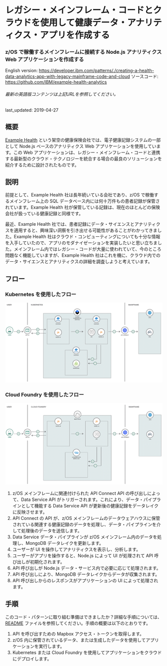 # レガシー・メインフレーム・コードとクラウドを使用して健康データ・アナリティクス・アプリを作成する

### z/OS で稼働するメインフレームに接続する Node.js アナリティクス Web アプリケーションを作成する

English version: https://developer.ibm.com/patterns/./creating-a-health-data-analytics-app-with-legacy-mainframe-code-and-cloud
  ソースコード: https://github.com/IBM/example-health-analytics

###### 最新の英語版コンテンツは上記URLを参照してください。
last_updated:	2019-04-27

 ## 概要

[Example Health](https://developer.ibm.com/series/systems-example-health-series/) という架空の健康保険会社では、電子健康記録システムの一部として Node.js ベースのアナリティクス Web アプリケーションを使用しています。この Web アプリケーションは、レガシー・メインフレーム・コードと連携する最新型のクラウド・テクノロジーを統合する場合の最良のソリューションを紹介するために設計されたものです。

## 説明

前提として、Example Health 社は長年続いている会社であり、z/OS で稼働するメインフレーム上の SQL データベース内には何十万件もの患者記録が保管されています。Example Health 社が保管している記録は、現在のほとんどの保険会社が扱っている健康記録と同様です。

最近、Example Health 社では、患者記録にデータ・サイエンスとアナリティクスを適用すると、興味深い洞察を引き出せる可能性があることがわかってきました。Example Health 社はクラウド・コンピューティングについても十分な情報を入手していたので、アプリのモダナイゼーションを実装したいと思い立ちました。メインフレーム内ではレガシー・コードが大量に使われていて、今のところ問題なく機能していますが、Example Health 社はこれを機に、クラウド内でのデータ・サイエンスとアナリティクスの詳細を調査しようと考えています。

## フロー

### Kubernetes を使用したフロー

![Kubernetes のフロー](./images/k8s-arch-diagram.png)

### Cloud Foundry を使用したフロー

![Cloud Foundry のフロー](./images/cf-arch-diagram.png)

1. z/OS メインフレームに関連付けられた API Connect API の呼び出しによって、Data Service API がトリガーされます。これにより、データ・パイプラインとして機能する Data Service API が更新後の健康記録をデータレイクに反映させます。
1. API Connect の API が、z/OS メインフレームのデータウェアハウスに保管されている関連する健康記録のデータを処理し、データ・パイプラインを介して処理後のデータを送信します。
1. Data Service データ・パイプラインが z/OS メインフレーム内のデータを処理し、MongoDB データレイクを更新します。
1. ユーザーが UI を操作してアナリティクスを表示し、分析します。
1. ユーザーがアプリを操作すると、Node.js によって UI が処理されて API 呼び出しが初期化されます。
1. API 呼び出しが Node.js データ・サービス内で必要に応じて処理されます。
1. API 呼び出しにより、MongoDB データレイクからデータが収集されます。
1. API 呼び出しからのレスポンスがアプリケーションの UI によって処理されます。

## 手順

このコード・パターンに取り組む準備はできましたか？詳細な手順については、[README](https://github.com/IBM/example-health-analytics/blob/master/README.md) ファイルを参照してください。手順の概要は以下のとおりです。

1. API を呼び出すための Mapbox アクセス・トークンを取得します。
1. z/OS 内に保管されているデータ、または生成したデータを使用してアプリケーションを実行します。
1. Kubernetes または Cloud Foundry を使用してアプリケーションをクラウドにデプロイします。
